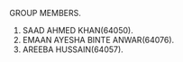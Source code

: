 GROUP MEMBERS.

1) SAAD AHMED KHAN(64050).
2) EMAAN AYESHA BINTE ANWAR(64076).
3) AREEBA HUSSAIN(64057).
